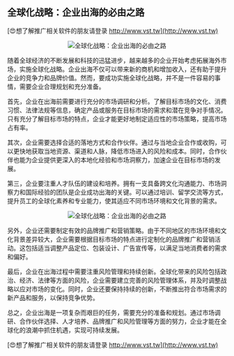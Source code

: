 ## **全球化战略：企业出海的必由之路**

[😍想了解推广相关软件的朋友请登录 http://www.vst.tw](http://www.vst.tw)

 <center><img src="https://vst.tw/MP4/tuiguang/png/7.png" alt="全球化战略：企业出海的必由之路"></center>

随着全球经济的不断发展和科技的迅猛进步，越来越多的企业开始考虑拓展海外市场，实施全球化战略。企业出海不仅可以带来新的商机和增加收入，还有助于提升企业的竞争力和品牌价值。然而，要成功实施全球化战略，并不是一件容易的事情，需要企业合理规划和充分准备。

首先，企业在出海前需要进行充分的市场调研和分析。了解目标市场的文化、消费习惯、法律法规等信息，确定产品或服务在目标市场的需求和潜在竞争对手情况。只有充分了解目标市场的特点，企业才能更好地制定适应性的市场策略，提高市场占有率。

其次，企业需要选择合适的落地方式和合作伙伴。通过与当地企业合作或收购，可以更快地获取当地资源、渠道和人脉，降低市场进入的风险和成本。同时，合作伙伴也能为企业提供更深入的本地化经验和市场洞察力，加速企业在目标市场的发展。

第三，企业要注重人才队伍的建设和培养。拥有一支具备跨文化沟通能力、市场洞察力和国际经验的团队是企业成功出海的关键。可以通过培训、留学交流等方式，提升员工的全球化素养和专业能力，使其适应不同市场环境和文化背景的需求。

 <center><img src="https://vst.tw/MP4/tuiguang/png/8.png" alt="全球化战略：企业出海的必由之路"></center>

另外，企业还需要制定有效的品牌推广和营销策略。由于不同地区的市场环境和文化背景差异较大，企业需要根据目标市场的特点进行定制化的品牌推广和营销活动。这包括适当调整产品定位、包装设计、广告宣传等，以满足当地消费者的需求和偏好。

最后，企业在出海过程中需要注重风险管理和持续创新。全球化带来的风险包括政治、经济、法律等方面的风险，企业需要建立完善的风险管理体系，并及时调整战略以应对市场的变化。同时，企业还要保持持续的创新，不断推出符合市场需求的新产品和服务，以保持竞争优势。

总之，企业出海是一项复杂而艰巨的任务，需要充分的准备和规划。通过市场调研、合作伙伴选择、人才培养、品牌推广和风险管理等方面的努力，企业才能在全球化的浪潮中抓住机遇，实现可持续发展。

[😍想了解推广相关软件的朋友请登录 http://www.vst.tw](http://www.vst.tw)



